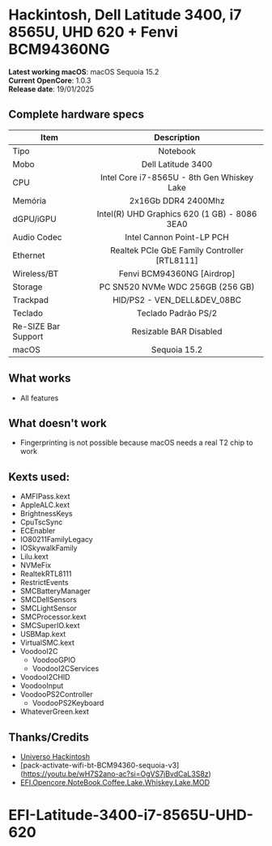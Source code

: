 # Hackintosh, Dell Latitude 3400, i7 8565U, UHD 620 + Fenvi BCM94360NG



**Latest working macOS**: macOS Sequoia 15.2
<br>
**Current OpenCore**: 1.0.3
<br>
**Release date**: 19/01/2025

## Complete hardware specs
|Item|Description|
|-|:-------:|
|Tipo|Notebook|
|Mobo|Dell Latitude 3400|
|CPU|Intel Core i7-8565U - 8th Gen Whiskey Lake|
|Memória|2x16Gb DDR4 2400Mhz|
|dGPU/iGPU|Intel(R) UHD Graphics 620 (1 GB) - 8086 3EA0|
|Audio Codec|Intel Cannon Point-LP PCH|
|Ethernet|Realtek PCIe GbE Family Controller [RTL8111]|
|Wireless/BT|Fenvi BCM94360NG [Airdrop]|
|Storage|PC SN520 NVMe WDC 256GB (256 GB)|
|Trackpad|HID/PS2 - VEN_DELL&DEV_08BC|
|Teclado|Teclado Padrão PS/2|
|Re-SIZE Bar Support|Resizable BAR    Disabled|
|macOS|Sequoia 15.2|

## What works
- All features

## What doesn't work
- Fingerprinting is not possible because macOS needs a real T2 chip to work

## Kexts used:
- AMFIPass.kext
- AppleALC.kext
- BrightnessKeys
- CpuTscSync
- ECEnabler
- IO80211FamilyLegacy
- IOSkywalkFamily
- Lilu.kext
- NVMeFix
- RealtekRTL8111
- RestrictEvents
- SMCBatteryManager
- SMCDellSensors
- SMCLightSensor
- SMCProcessor.kext
- SMCSuperIO.kext
- USBMap.kext
- VirtualSMC.kext
- VoodooI2C
    - VoodooGPIO
    - VoodooI2CServices
- VoodooI2CHID
- VoodooInput
- VoodooPS2Controller
    - VoodooPS2Keyboard
- WhateverGreen.kext

## Thanks/Credits
- [Universo Hackintosh](https://github.com/luchina-gabriel/BASE-EFI-INTEL-8THGEN-COFFEE-LAKE-PUBLIC)
- [pack-activate-wifi-bt-BCM94360-sequoia-v3] (https://youtu.be/wH7S2ano-ac?si=OgVS7jBvdCaL3S8z)
- [EFI.Opencore.NoteBook.Coffee.Lake.Whiskey.Lake.MOD](https://olarila.com/files/?dir=OPENCORE.MOD1)
# EFI-Latitude-3400-i7-8565U-UHD-620
